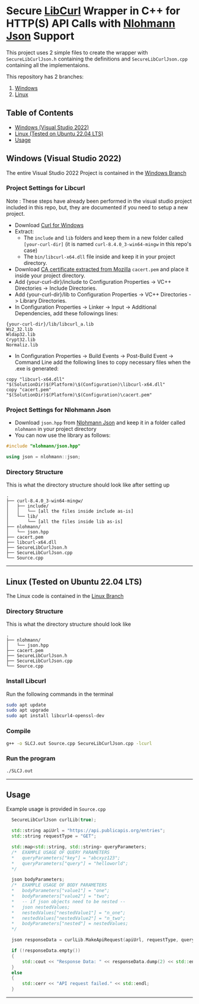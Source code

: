 # Secure [LibCurl](https://curl.se) Wrapper in C++ for HTTP(S) API Calls with [Nlohmann Json](https://github.com/nlohmann/json) Support

This project uses 2 simple files to create the wrapper with `SecureLibCurlJson.h` containing the definitions and `SecureLibCurlJson.cpp` containing all the implementaions.

This repository has 2 branches:

1. [Windows](https://github.com/mmaarij/Secure-LibCurl-Json/tree/windows)
2. [Linux](https://github.com/mmaarij/Secure-LibCurl-Json/tree/linux)

## Table of Contents

- [Windows (Visual Studio 2022)](#windows-visual-studio-2022)
- [Linux (Tested on Ubuntu 22.04 LTS)](#linux-tested-on-ubuntu-2204-lts)
- [Usage](#usage)

## Windows (Visual Studio 2022)

The entire Visual Studio 2022 Project is contained in the [Windows Branch](https://github.com/mmaarij/Secure-LibCurl-Json/tree/windows)

### Project Settings for Libcurl

Note : These steps have already been performed in the visual studio project included in this repo, but, they are documented if you need to setup a new project.

- Download [Curl for Windows](https://curl.se/windows/)
- Extract:
  - The `include` and `lib` folders and keep them in a new folder called `[your-curl-dir]` (it is named `curl-8.4.0_3-win64-mingw` in this repo's case)
  - The `bin/libcurl-x64.dll` file inside and keep it in your project directory.
- Download [CA certificate extracted from Mozilla](https://curl.se/docs/caextract.html) `cacert.pem` and place it inside your project directory.
- Add {your-curl-dir}/include to Configuration Properties -> VC++ Directories -> Include Directories.
- Add {your-curl-dir}/lib to Configuration Properties -> VC++ Directories -> Library Directories.
- In Configuration Properties -> Linker -> Input -> Additional Dependencies, add these followings lines:

```plaintext
{your-curl-dir}/lib/libcurl_a.lib
Ws2_32.lib
Wldap32.lib
Crypt32.lib
Normaliz.lib
```

- In Configuration Properties -> Build Events -> Post-Build Event -> Command Line add the following lines to copy necessary files when the .exe is generated:

```plaintext
copy "libcurl-x64.dll" "$(SolutionDir)$(Platform)\$(Configuration)\libcurl-x64.dll"
copy "cacert.pem" "$(SolutionDir)$(Platform)\$(Configuration)\cacert.pem"
```

### Project Settings for Nlohmann Json

- Download `json.hpp` from [Nlohmann Json](https://github.com/nlohmann/json/releases) and keep it in a folder called `nlohmann` in your project directory
- You can now use the library as follows:

```cpp
#include "nlohmann/json.hpp"

using json = nlohmann::json;
```

### Directory Structure

This is what the directory structure should look like after setting up

```plaintext
.
├── curl-8.4.0_3-win64-mingw/
│   ├── include/
│   │   └── [all the files inside include as-is]
│   └── lib/
│       └── [all the files inside lib as-is]
├── nlohmann/
│   └── json.hpp
├── cacert.pem
├── libcurl-x64.dll
├── SecureLibCurlJson.h
├── SecureLibCurlJson.cpp
└── Source.cpp
```

---

## Linux (Tested on Ubuntu 22.04 LTS)

The Linux code is contained in the [Linux Branch](https://github.com/mmaarij/Secure-LibCurl-Json/tree/linux)

### Directory Structure

This is what the directory structure should look like

```plaintext
.
├── nlohmann/
│   └── json.hpp
├── cacert.pem
├── SecureLibCurlJson.h
├── SecureLibCurlJson.cpp
└── Source.cpp
```

### Install Libcurl

Run the following commands in the terminal

```bash
sudo apt update
sudo apt upgrade
sudo apt install libcurl4-openssl-dev
```

### Compile

```bash
g++ -o SLCJ.out Source.cpp SecureLibCurlJson.cpp -lcurl
```

### Run the program

```bash
./SLCJ.out
```

---

## Usage

Example usage is provided in `Source.cpp`

```cpp
  SecureLibCurlJson curlLib(true);

  std::string apiUrl = "https://api.publicapis.org/entries";
  std::string requestType = "GET";

  std::map<std::string, std::string> queryParameters;
  /*  EXAMPLE USAGE OF QUERY PARAMETERS
  *   queryParameters["key"] = "abcxyz123";
  *   queryParameters["query"] = "helloworld";
  */

  json bodyParameters;
  /*  EXAMPLE USAGE OF BODY PARAMETERS
  *   bodyParameters["value1"] = "one";
  *   bodyParameters["value2"] = "two";
  *   -- if json objects need to be nested --
  *   json nestedValues;
  *   nestedValues["nestedValue1"] = "n_one";
  *   nestedValues["nestedValue2"] = "n_two";
  *   bodyParameters["nested"] = nestedValues;
  */

  json responseData = curlLib.MakeApiRequest(apiUrl, requestType, queryParameters, bodyParameters);

  if (!responseData.empty())
  {
      std::cout << "Response Data: " << responseData.dump(2) << std::endl;
  }
  else
  {
      std::cerr << "API request failed." << std::endl;
  }
```

---
